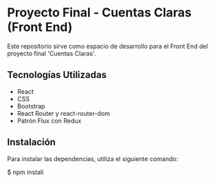 # Proyecto Final - Cuentas Claras (Front End)

Este repositorio sirve como espacio de desarrollo para el Front End del proyecto final 'Cuentas Claras'.

## Tecnologías Utilizadas

- React
- CSS
- Bootstrap
- React Router y react-router-dom
- Patrón Flux con Redux

## Instalación

Para instalar las dependencias, utiliza el siguiente comando:

$ npm install
